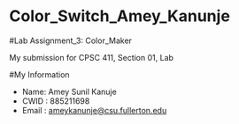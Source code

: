 # Color_Switch_Amey_Kanunje

#Lab Assignment_3: Color_Maker

My submission for CPSC 411, Section 01, Lab 

#My Information

* Name: Amey Sunil Kanuje
* CWID : 885211698
* Email : ameykanunje@csu.fullerton.edu
